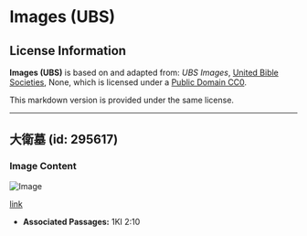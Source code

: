 # Images (UBS)

## License Information

**Images (UBS)** is based on and adapted from: _UBS Images_, [United Bible Societies](https://unitedbiblesocieties.org/), None, which is licensed under a [Public Domain CC0](https://creativecommons.org/public-domain/cc0/).

This markdown version is provided under the same license.



--------------------------------

## 大衛墓 (id: 295617)

### Image Content

![Image](https://cdn.aquifer.bible/aquifer-content/resources/Media/WEB-0549_tomb_of_david.jpg)

[link](https://cdn.aquifer.bible/aquifer-content/resources/Media/WEB-0549_tomb_of_david.jpg)

* **Associated Passages:** 1KI 2:10

